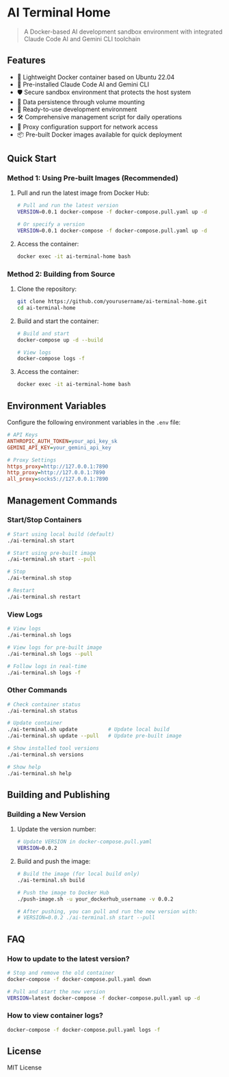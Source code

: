 # AI Terminal Home

> A Docker-based AI development sandbox environment with integrated Claude Code AI and Gemini CLI toolchain

## Features

- 🐳 Lightweight Docker container based on Ubuntu 22.04
- 🤖 Pre-installed Claude Code AI and Gemini CLI
- 🛡️ Secure sandbox environment that protects the host system
- 💾 Data persistence through volume mounting
- 🚀 Ready-to-use development environment
- 🛠️ Comprehensive management script for daily operations
- 🔄 Proxy configuration support for network access
- 📦 Pre-built Docker images available for quick deployment

## Quick Start

### Method 1: Using Pre-built Images (Recommended)

1. Pull and run the latest image from Docker Hub:
   ```bash
   # Pull and run the latest version
   VERSION=0.0.1 docker-compose -f docker-compose.pull.yaml up -d
   
   # Or specify a version
   VERSION=0.0.1 docker-compose -f docker-compose.pull.yaml up -d
   ```

2. Access the container:
   ```bash
   docker exec -it ai-terminal-home bash
   ```

### Method 2: Building from Source

1. Clone the repository:
   ```bash
   git clone https://github.com/yourusername/ai-terminal-home.git
   cd ai-terminal-home
   ```

2. Build and start the container:
   ```bash
   # Build and start
   docker-compose up -d --build
   
   # View logs
   docker-compose logs -f
   ```

3. Access the container:
   ```bash
   docker exec -it ai-terminal-home bash
   ```

## Environment Variables

Configure the following environment variables in the `.env` file:

```ini
# API Keys
ANTHROPIC_AUTH_TOKEN=your_api_key_sk
GEMINI_API_KEY=your_gemini_api_key

# Proxy Settings
https_proxy=http://127.0.0.1:7890
http_proxy=http://127.0.0.1:7890
all_proxy=socks5://127.0.0.1:7890
```

## Management Commands

### Start/Stop Containers

```bash
# Start using local build (default)
./ai-terminal.sh start

# Start using pre-built image
./ai-terminal.sh start --pull

# Stop
./ai-terminal.sh stop

# Restart
./ai-terminal.sh restart
```

### View Logs

```bash
# View logs
./ai-terminal.sh logs

# View logs for pre-built image
./ai-terminal.sh logs --pull

# Follow logs in real-time
./ai-terminal.sh logs -f
```

### Other Commands

```bash
# Check container status
./ai-terminal.sh status

# Update container
./ai-terminal.sh update          # Update local build
./ai-terminal.sh update --pull   # Update pre-built image

# Show installed tool versions
./ai-terminal.sh versions

# Show help
./ai-terminal.sh help
```

## Building and Publishing

### Building a New Version

1. Update the version number:
   ```bash
   # Update VERSION in docker-compose.pull.yaml
   VERSION=0.0.2
   ```

2. Build and push the image:
   ```bash
   # Build the image (for local build only)
   ./ai-terminal.sh build
   
   # Push the image to Docker Hub
   ./push-image.sh -u your_dockerhub_username -v 0.0.2
   
   # After pushing, you can pull and run the new version with:
   # VERSION=0.0.2 ./ai-terminal.sh start --pull
   ```

## FAQ

### How to update to the latest version?

```bash
# Stop and remove the old container
docker-compose -f docker-compose.pull.yaml down

# Pull and start the new version
VERSION=latest docker-compose -f docker-compose.pull.yaml up -d
```

### How to view container logs?

```bash
docker-compose -f docker-compose.pull.yaml logs -f
```

## License

MIT License
